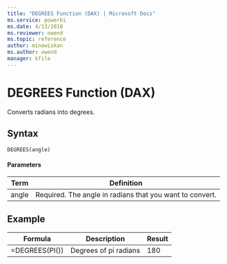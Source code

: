 ```yaml
---
title: "DEGREES Function (DAX) | Microsoft Docs"
ms.service: powerbi
ms.date: 4/13/2018
ms.reviewer: owend
ms.topic: reference
author: minewiskan
ms.author: owend
manager: kfile
---
```

# DEGREES Function (DAX)
Converts radians into degrees.  
  
## Syntax  
  
```  
DEGREES(angle)  
```  
  
#### Parameters  
  
|Term|Definition|  
|--------|--------------|  
|angle|Required. The angle in radians that you want to convert.|  
  
## Example  
  
|Formula|Description|Result|  
|-----------|---------------|----------|  
|=DEGREES(PI())|Degrees of pi radians|180|  
  
